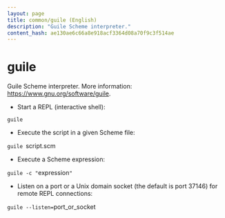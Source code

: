 ```yaml
---
layout: page
title: common/guile (English)
description: "Guile Scheme interpreter."
content_hash: ae130ae6c66a8e918acf3364d08a70f9c3f514ae
---
```

# guile

Guile Scheme interpreter.
More information: <https://www.gnu.org/software/guile>.

- Start a REPL (interactive shell):

`guile`

- Execute the script in a given Scheme file:

`guile `<span class="tldr-var badge badge-pill bg-dark-lm bg-white-dm text-white-lm text-dark-dm font-weight-bold">script.scm</span>

- Execute a Scheme expression:

`guile -c "`<span class="tldr-var badge badge-pill bg-dark-lm bg-white-dm text-white-lm text-dark-dm font-weight-bold">expression</span>`"`

- Listen on a port or a Unix domain socket (the default is port 37146) for remote REPL connections:

`guile --listen=`<span class="tldr-var badge badge-pill bg-dark-lm bg-white-dm text-white-lm text-dark-dm font-weight-bold">port_or_socket</span>

